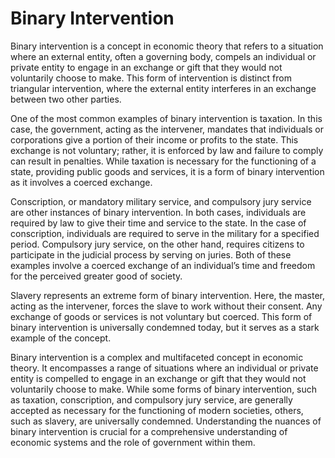 # Binary Intervention

Binary intervention is a concept in economic theory that refers to a situation where an external entity, often a governing body, compels an individual or private entity to engage in an exchange or gift that they would not voluntarily choose to make. This form of intervention is distinct from triangular intervention, where the external entity interferes in an exchange between two other parties.

One of the most common examples of binary intervention is taxation. In this case, the government, acting as the intervener, mandates that individuals or corporations give a portion of their income or profits to the state. This exchange is not voluntary; rather, it is enforced by law and failure to comply can result in penalties. While taxation is necessary for the functioning of a state, providing public goods and services, it is a form of binary intervention as it involves a coerced exchange.

Conscription, or mandatory military service, and compulsory jury service are other instances of binary intervention. In both cases, individuals are required by law to give their time and service to the state. In the case of conscription, individuals are required to serve in the military for a specified period. Compulsory jury service, on the other hand, requires citizens to participate in the judicial process by serving on juries. Both of these examples involve a coerced exchange of an individual’s time and freedom for the perceived greater good of society.

Slavery represents an extreme form of binary intervention. Here, the master, acting as the intervener, forces the slave to work without their consent. Any exchange of goods or services is not voluntary but coerced. This form of binary intervention is universally condemned today, but it serves as a stark example of the concept.

Binary intervention is a complex and multifaceted concept in economic theory. It encompasses a range of situations where an individual or private entity is compelled to engage in an exchange or gift that they would not voluntarily choose to make. While some forms of binary intervention, such as taxation, conscription, and compulsory jury service, are generally accepted as necessary for the functioning of modern societies, others, such as slavery, are universally condemned. Understanding the nuances of binary intervention is crucial for a comprehensive understanding of economic systems and the role of government within them.
